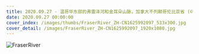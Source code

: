 ```yaml
---
title: 2020.09.27 - 温哥华东部的弗雷泽河和金耳朵山脉，加拿大不列颠哥伦比亚省 (© LeonU/Getty Images)
date: 2020.09.27 00:00:00
cover_index: /images/thumbs/FraserRiver_ZH-CN1625992097_533x300.jpg
cover_detail: /images/FraserRiver_ZH-CN1625992097_1920x1080.jpg
---
```


![FraserRiver](/images/FraserRiver_ZH-CN1625992097_1920x1080.jpg)
